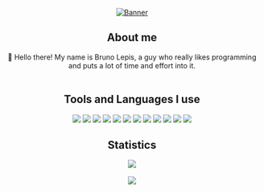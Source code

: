 <div align="center">
  <p align="center">
    <a href="https://brunolepis.xyz/"
      ><img src="https://brunolepis.xyz/bruno_banner.png" alt="Banner"
    /></a>
  </p>

  ## About me 
  👋 Hello there! My name is Bruno Lepis, a guy who really likes programming and puts a lot of time and effort into it. 
  <br /><br />
  
  ## Tools and Languages I use
  <p align="center">
    <img src="https://img.shields.io/badge/-Visual_Studio_Code-grey?logo=visual-studio-code" />
    <img src="https://img.shields.io/badge/-Node.js-grey?logo=node.js" />
    <img src="https://img.shields.io/badge/-React-grey?logo=react" />
    <img src="https://img.shields.io/badge/-Next.js-grey?logo=next.js" />
    <img src="https://img.shields.io/badge/-Tailwind_CSS-grey?logo=tailwind-css" />
    <img src="https://img.shields.io/badge/-npm-grey?logo=npm" />
    <img src="https://img.shields.io/badge/-MongoDB-grey?logo=mongodb" />
    <img src="https://img.shields.io/badge/-GitHub-grey?logo=github" />
    <img src="https://img.shields.io/badge/-HTML-grey?logo=html5" />
    <img src="https://img.shields.io/badge/-CSS-grey?logo=css3" />
    <img src="https://img.shields.io/badge/-JavaScript-grey?logo=javascript" />
    <img src="https://img.shields.io/badge/-TypeScript-grey?logo=typescript" />
  </p>
  
  ## Statistics
  <p align="center">
    <img src="https://github-readme-stats.vercel.app/api/top-langs/?username=brunolepis&layout=compact&theme=dark" />
    <br /><br />
    <img src="https://github-readme-stats.vercel.app/api?username=brunolepis&show_icons=true&theme=dark&icon_color=1774d1" />
  </p>
</div>
